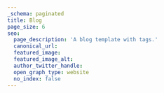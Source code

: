 ```yaml
---
_schema: paginated
title: Blog
page_size: 6
seo:
  page_description: 'A blog template with tags.'
  canonical_url:
  featured_image:
  featured_image_alt:
  author_twitter_handle:
  open_graph_type: website
  no_index: false
---
```

